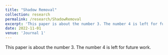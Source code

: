```yaml
---
title: "Shadow Removal"
collection: research
permalink: /research/ShadowRemoval
excerpt: 'This paper is about the number 3. The number 4 is left for future work.'
date: 2022-11-01
venue: 'Journal 1'
---
```


<style>

/* Style the counter cards */
.card {
<!--   box-shadow: 0 4px 8px 0 rgba(0, 0, 0, 0.2); /* this adds the "card" effect */ -->
  padding: 16px;
<!--   text-align: center; -->
<!--   background-color: #f1f1f1; -->
}

a:link {
  text-decoration: none;
}
</style>

This paper is about the number 3. The number 4 is left for future work.